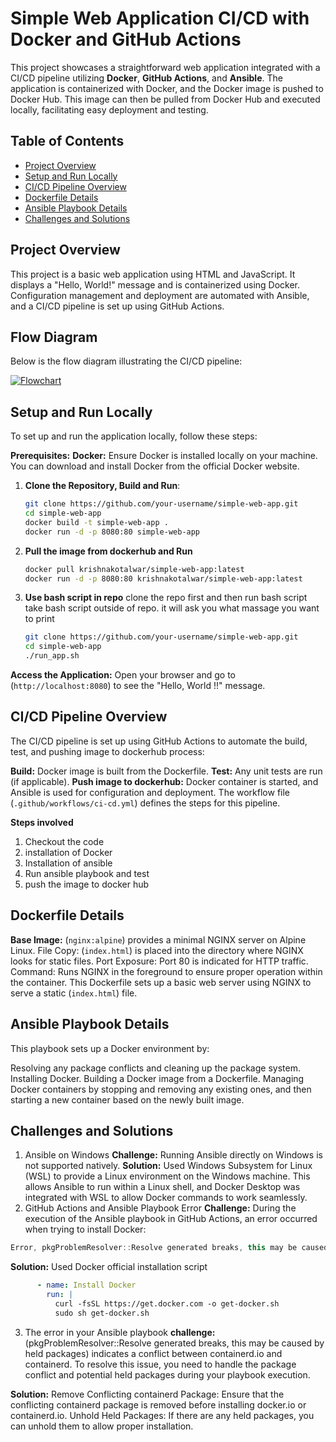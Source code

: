 # Simple Web Application CI/CD with Docker and GitHub Actions

This project showcases a straightforward web application integrated with a CI/CD pipeline utilizing **Docker**, **GitHub Actions**, and **Ansible**. The application is containerized with Docker, and the Docker image is pushed to Docker Hub. This image can then be pulled from Docker Hub and executed locally, facilitating easy deployment and testing.

## Table of Contents
- [Project Overview](#project-overview)
- [Setup and Run Locally](#setup-and-run-locally)
- [CI/CD Pipeline Overview](#ci-cd-pipeline-overview)
- [Dockerfile Details](#dockerfile-details)
- [Ansible Playbook Details](#ansible-playbook-details)
- [Challenges and Solutions](#challenges-and-solutions)

## Project Overview
This project is a basic web application using HTML and JavaScript. It displays a "Hello, World!" message and is containerized using Docker. Configuration management and deployment are automated with Ansible, and a CI/CD pipeline is set up using GitHub Actions.

## Flow Diagram

Below is the flow diagram illustrating the CI/CD pipeline:

[![Flowchart](https://mermaid.ink/img/pako:eNpNkN1qwzAMhV9F-CqF9gVysdE2XTsoo6yFMsiN6qiJiWMb_2yE0nef7WQwX1nSOYdPejCuG2Ilu0v9wzu0Ho6ftYL41kVF3yS1IQun4DpysI1a8Br2wh_CbQGr1QtsiqmCNfdCKwdXbfuUBhcr2pYsNYspcJP122KtnLhJAiNxhJvWPdigZs02a6rHhZx3cELnXp_TpIoT-IoQSbArEhFUmveR7n3ANnPNdWL7Z_rQ2fNWvKGQsAlC_hHt8mBfHDVHCRUZqceBlIczt8L4xAUDqoBSjrNlny2HgnfEe7hS3NsYKTim5eMNOLlpu5w529iSDWQHFE289CN1auY7GqhmZfw2aPua1eoZdRi8Po-Ks9LbQEtmdWg7Vt5RulgF06CnSmBrcZi7z18b7Y97?type=png)](https://mermaid.live/edit#pako:eNpNkN1qwzAMhV9F-CqF9gVysdE2XTsoo6yFMsiN6qiJiWMb_2yE0nef7WQwX1nSOYdPejCuG2Ilu0v9wzu0Ho6ftYL41kVF3yS1IQun4DpysI1a8Br2wh_CbQGr1QtsiqmCNfdCKwdXbfuUBhcr2pYsNYspcJP122KtnLhJAiNxhJvWPdigZs02a6rHhZx3cELnXp_TpIoT-IoQSbArEhFUmveR7n3ANnPNdWL7Z_rQ2fNWvKGQsAlC_hHt8mBfHDVHCRUZqceBlIczt8L4xAUDqoBSjrNlny2HgnfEe7hS3NsYKTim5eMNOLlpu5w529iSDWQHFE289CN1auY7GqhmZfw2aPua1eoZdRi8Po-Ks9LbQEtmdWg7Vt5RulgF06CnSmBrcZi7z18b7Y97)

## Setup and Run Locally
To set up and run the application locally, follow these steps: 

**Prerequisites:**
**Docker:** Ensure Docker is installed locally on your machine. You can download and install Docker from the official Docker website.

1. **Clone the Repository, Build and Run**:
   ```bash
   git clone https://github.com/your-username/simple-web-app.git
   cd simple-web-app
   docker build -t simple-web-app .
   docker run -d -p 8080:80 simple-web-app
   ```
2. **Pull the image from dockerhub and Run**
   ```bash
   docker pull krishnakotalwar/simple-web-app:latest
   docker run -d -p 8080:80 krishnakotalwar/simple-web-app:latest
   ```
3. **Use bash script in repo**
   clone the repo first and then run bash script take bash script outside of repo. it will ask you what massage you want to print
   ```bash
   git clone https://github.com/your-username/simple-web-app.git
   cd simple-web-app
   ./run_app.sh
   ```

**Access the Application:** Open your browser and go to (`http://localhost:8080`) to see the "Hello, World !!" message.

## CI/CD Pipeline Overview
The CI/CD pipeline is set up using GitHub Actions to automate the build, test, and pushing image to dockerhub process:

**Build:** Docker image is built from the Dockerfile.
**Test:** Any unit tests are run (if applicable).
**Push image to dockerhub:** Docker container is started, and Ansible is used for configuration and deployment.
The workflow file (`.github/workflows/ci-cd.yml`) defines the steps for this pipeline.

**Steps involved** 
1. Checkout the code
2. installation of Docker
3. Installation of ansible
4. Run ansible playbook and test
5. push the image to docker hub

## Dockerfile Details

**Base Image:** (`nginx:alpine`) provides a minimal NGINX server on Alpine Linux.
File Copy: (`index.html`) is placed into the directory where NGINX looks for static files.
Port Exposure: Port 80 is indicated for HTTP traffic.
Command: Runs NGINX in the foreground to ensure proper operation within the container.
This Dockerfile sets up a basic web server using NGINX to serve a static (`index.html`) file.

## Ansible Playbook Details

This playbook sets up a Docker environment by:

Resolving any package conflicts and cleaning up the package system.
Installing Docker.
Building a Docker image from a Dockerfile.
Managing Docker containers by stopping and removing any existing ones, and then starting a new container based on the newly built image.

## Challenges and Solutions

1. Ansible on Windows
**Challenge:** Running Ansible directly on Windows is not supported natively.
**Solution:** Used Windows Subsystem for Linux (WSL) to provide a Linux environment on the Windows machine. This allows Ansible to run within a Linux shell, and Docker Desktop was integrated with WSL to allow Docker commands to work seamlessly.
2. GitHub Actions and Ansible Playbook Error
**Challenge:** During the execution of the Ansible playbook in GitHub Actions, an error occurred when trying to install Docker:
```kotlin
Error, pkgProblemResolver::Resolve generated breaks, this may be caused by held packages.
```
**Solution:** Used Docker official installation script
```yml
      - name: Install Docker
        run: |
          curl -fsSL https://get.docker.com -o get-docker.sh
          sudo sh get-docker.sh
```
3. The error in your Ansible playbook
**challenge:** (pkgProblemResolver::Resolve generated breaks, this may be caused by held packages) indicates a conflict between containerd.io and containerd. To resolve this issue, you need to handle the package conflict and potential held packages during your playbook execution.

**Solution:**
Remove Conflicting containerd Package: Ensure that the conflicting containerd package is removed before installing docker.io or containerd.io.
Unhold Held Packages: If there are any held packages, you can unhold them to allow proper installation.

